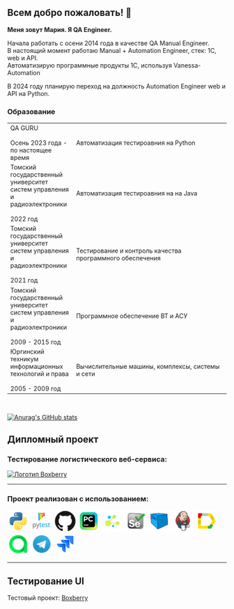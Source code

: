 ## Всем добро пожаловать! :raised_hands:
**Меня зовут Мария. Я QA Engineer.**</br>

Начала работать с осени 2014 года в качестве QA Manual Engineer.</br>
В настоящий момент работаю Manual + Automation Engineer, стек: 1С, web и API.</br> 
Автоматизирую программные продукты 1С, используя Vanessa-Automation</br>

В 2024 году планирую переход на должность Automation Engineer web и API на Python.</br>

### Образование
<table width="100%" border='0'>
   <tr> 
    <td width="30%" valign="bottom">QA GURU</br></br>Осень 2023 года - по настоящее время</td><td valign="middle">Автоматизация тестироавния на Python</td></tr>
    <td width="30%" valign="bottom">Томский государственный университет систем управления и радиоэлектроники</br></br>2022 год</td><td valign="middle">Автоматизация тестироавния на на Java</td></tr>
    <td width="30%" valign="bottom">Томский государственный университет систем управления и радиоэлектроники</br></br>2021 год</td><td valign="middle">Тестирование и контроль качества программного обеспечения</td></tr>
    <td width="30%" valign="bottom">Томский государственный университет систем управления и радиоэлектроники</br></br>2009 - 2015 год</td><td valign="middle">Программное обеспечение ВТ и АСУ</td></tr>
    <td width="30%" valign="bottom">Юргинский техникум информационных технологий и права</br></br>2005 - 2009 год</td><td valign="middle">Вычислительные машины, комплексы, системы и сети</td></tr>
   </tr>
  </table>
  </br>

  [![Anurag's GitHub stats](https://github-readme-stats.vercel.app/api?username=MZhurova)](https://github.com/MZhurova/github-readme-stats)

<!--
- 👋 Hi, I’m @MZhurova
- 👀 I’m interested in ...
- 🌱 I’m currently learning ...
- 💞️ I’m looking to collaborate on ...
- 📫 How to reach me ...
-->

<!---
MZhurova/MZhurova is a ✨ special ✨ repository because its `README.md` (this file) appears on your GitHub profile.
You can click the Preview link to take a look at your changes.
--->

## Дипломный проект

### Тестирование логистического веб-сервиса:

<a href="https://boxberry.ru/" target="_blank"><img src="https://toplogos.ru/images/thumbs/preview-logo-boxberry.png"  alt="Логотип Boxberry" /></a>

----
### Проект реализован с использованием:

<img src="design/icons/python-original.svg" width="50" title="Python"> <img src="design/icons/pytest.png" width="50" title="Pytest"> <img src="design/icons/github.svg" width="50" title="GitHub"> <img src="design/icons/intellij_pycharm.png" width="50" title="PyCharm"> <img src="design/icons/selene.png" width="50" title="Selene"> <img src="design/icons/selenium.png" width="50" title="Selenium"> <img src="design/icons/selenoid.png" width="50" title="Selenoid"> <img src="design/icons/jenkins.png" width="50" title="Jenkins"> <img src="design/icons/allure_report.png" width="50" title="Allure Report"> <img src="design/icons/allure_testops.png" width="50" title="Allure TestOps"> <img src="design/icons/telegram.png" width="50" title="Telegram">  <img src="design/icons/jira.svg" width="50" title="Jira">

----

## Тестирование UI

Тестовый проект: <a target="_blank" href="https://github.com/MZhurova/qa_guru_python_8_15">Boxberry</a></br></br>
